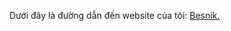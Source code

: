Dưới đây là đường dẫn đến website của tôi:
<a href="https://danganhnguyen135.github.io/Besnik_Web/" target="_blank">Besnik.</a>
